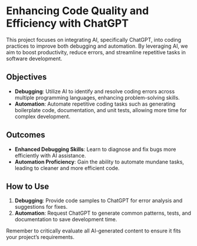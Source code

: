 # Enhancing Code Quality and Efficiency with ChatGPT

This project focuses on integrating AI, specifically ChatGPT, into coding practices to improve both debugging and automation. By leveraging AI, we aim to boost productivity, reduce errors, and streamline repetitive tasks in software development.

## Objectives

- **Debugging**: Utilize AI to identify and resolve coding errors across multiple programming languages, enhancing problem-solving skills.
- **Automation**: Automate repetitive coding tasks such as generating boilerplate code, documentation, and unit tests, allowing more time for complex development.

## Outcomes

- **Enhanced Debugging Skills**: Learn to diagnose and fix bugs more efficiently with AI assistance.
- **Automation Proficiency**: Gain the ability to automate mundane tasks, leading to cleaner and more efficient code.

## How to Use

1. **Debugging**: Provide code samples to ChatGPT for error analysis and suggestions for fixes.
2. **Automation**: Request ChatGPT to generate common patterns, tests, and documentation to save development time.

Remember to critically evaluate all AI-generated content to ensure it fits your project’s requirements.
